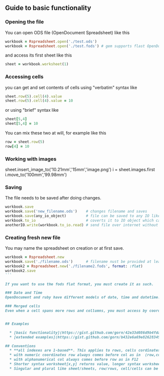 ## Guide to basic functionality
### Opening the file

You can open ODS file (OpenDocument Spreadsheet) like this
````ruby
workbook = Rspreadsheet.open('./test.ods')
workbook = Rspreadsheet.open('./test.fods') # gem supports flast OpenDocument format
````
and access its first sheet like this
````ruby
sheet = workbook.worksheet(1)
````
### Accessing cells

you can get and set contents of cells using "verbatim" syntax like
````ruby
sheet.row(5).cell(4).value 
sheet.row(5).cell(4).value = 10
````
or using "brief" syntax like
````ruby
sheet[5,4]
sheet[5,4] = 10
````

You can mix these two at will, for example like this
````ruby
row = sheet.row(5)
row[4] = 10
````

### Working with images
sheet.insert_image_to('10.21mm','15mm','image.png')
i = sheet.images.first
i.move_to('100mm','99.98mm')

### Saving 
The file needs to be saved after doing changes. 
````ruby
workbook.save
workbook.save('new_filename.ods')    # changes filename and saves
workbook.save(any_io_object)         # file can be saved to any IO like object as well
workbook.to_io                       # coverts it to IO object which can be used to 
anotherIO.write(workbook.to_io.read) # send file over internet without saving it first
````

### Creating fresh new file
You may name the spreadsheet on creation or at first save.

````ruby
workbook = Rspreadsheet.new
workbook.save('./filename.ods')      # filename nust be provided at least on first save
workbook2 = Rspreadsheet.new('./filename2.fods', format: :flat)
workbook2.save                       
```

If you want to use the fods flat format, you must create it as such.

### Date and Time
OpenDocument and ruby have different models of date, time and datetime. Ruby containg three different objects. Time and DateTime cover all cases, Date covers dates only. OpenDocument distinguishes two groups - time of a day (time) and everything else (date). To simplify things a little we return cell values containg time of day as Time object and cell values containg datetime of date as DateTime. I am aware that this is very arbitrary choice, but it is very practical. This way and to some extend the types of values from OpenDocument are preserved when read from files, beeing acted upon and written back to spreadshhet.

### Merged cells 
Even when a cell spans more rows and collumns, you must access by coordinates of its topleft corner. In fact, the "hidden" cells under are still there and their content is usually preserved.


## Examples

  * [basic functionality](https://gist.github.com/gorn/42e33d086d9b4fda10ec) 
  * [extended examples](https://gist.github.com/gorn/b432e6a69e82628349e6) of lots of alternative syntax

## Conventions
  * **all indexes are 1-based**. This applies to rows, cells cordinates, and all array like structures like list od  worksheets etc. Spreadsheet world is 1-based, ruby is 0-based so I had to make a decision. I intend to make an global option for this, but in early stage I need to keep things simple.
  * with numeric coordinates row always comes before col as in  (row,col)
  * with alphanumerical col always comes before row as in F12
  * Shorter syntax worksheet[x,y] returns value, longer syntax worksheet.cell(x,y) return cell objects. This allows to work conviniently with values using short syntax and access the cell object if needed (to access formatting for example).
  * Singular and plural like sheet/sheets, row/rows, cell/cells can be used intergangebly.

